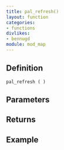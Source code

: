 ```yaml
---
title: pal_refresh()
layout: function
categories:
- functions
divlikes:
- bennugd
module: mod_map
---
```


## Definition

    pal_refresh ( )

## Parameters

## Returns

## Example
